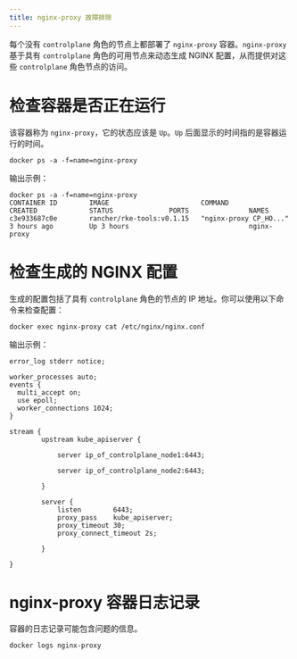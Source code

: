 ```yaml
---
title: nginx-proxy 故障排除
---
```


每个没有 `controlplane` 角色的节点上都部署了 `nginx-proxy` 容器。`nginx-proxy` 基于具有 `controlplane` 角色的可用节点来动态生成 NGINX 配置，从而提供对这些 `controlplane` 角色节点的访问。

# 检查容器是否正在运行

该容器称为 `nginx-proxy`，它的状态应该是 `Up`。`Up` 后面显示的时间指的是容器运行的时间。

```
docker ps -a -f=name=nginx-proxy
```

输出示例：

```
docker ps -a -f=name=nginx-proxy
CONTAINER ID        IMAGE                       COMMAND                  CREATED             STATUS              PORTS               NAMES
c3e933687c0e        rancher/rke-tools:v0.1.15   "nginx-proxy CP_HO..."   3 hours ago         Up 3 hours                              nginx-proxy
```

# 检查生成的 NGINX 配置

生成的配置包括了具有 `controlplane` 角色的节点的 IP 地址。你可以使用以下命令来检查配置：

```
docker exec nginx-proxy cat /etc/nginx/nginx.conf
```

输出示例：
```
error_log stderr notice;

worker_processes auto;
events {
  multi_accept on;
  use epoll;
  worker_connections 1024;
}

stream {
        upstream kube_apiserver {

            server ip_of_controlplane_node1:6443;

            server ip_of_controlplane_node2:6443;

        }

        server {
            listen        6443;
            proxy_pass    kube_apiserver;
            proxy_timeout 30;
            proxy_connect_timeout 2s;

        }

}
```

# nginx-proxy 容器日志记录

容器的日志记录可能包含问题的信息。

```
docker logs nginx-proxy
```
